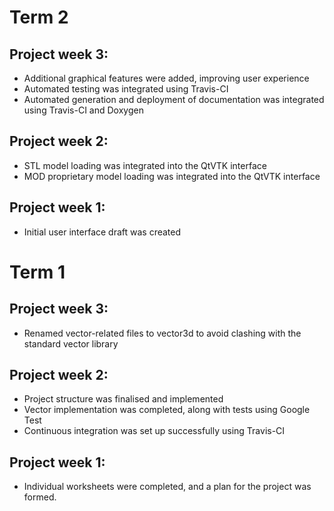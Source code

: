 # Term 2

## Project week 3:
- Additional graphical features were added, improving user experience
- Automated testing was integrated using Travis-CI
- Automated generation and deployment of documentation was integrated
using Travis-CI and Doxygen

## Project week 2:
- STL model loading was integrated into the QtVTK interface
- MOD proprietary model loading was integrated into the QtVTK interface

## Project week 1:
- Initial user interface draft was created


# Term 1
## Project week 3:
- Renamed vector-related files to vector3d to avoid clashing with the standard
vector library

## Project week 2:

- Project structure was finalised and implemented
- Vector implementation was completed, along with tests using Google Test
- Continuous integration was set up successfully using Travis-CI


## Project week 1:

- Individual worksheets were completed, and a plan for the project was formed.